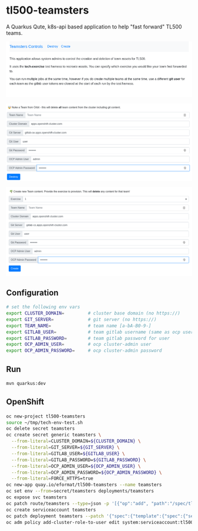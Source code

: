 # tl500-teamsters

A Quarkus Qute, k8s-api based application to help "fast forward" TL500 teams. 

![images/teamster-intro.png](images/teamster-intro.png)

![images/teamster-nuke.png](images/teamster-nuke.png)

![images/teamster-create.png](images/teamster-create.png)

## Configuration

```bash
# set the following env vars
export CLUSTER_DOMAIN=         # cluster base domain (no https://)
export GIT_SERVER=             # git server (no https://)
export TEAM_NAME=              # team name [a-bA-B0-9-]
export GITLAB_USER=            # team gitlab username (same as ocp username)
export GITLAB_PASSWORD=        # team gitlab password for user
export OCP_ADMIN_USER=         # ocp cluster-admin user
export OCP_ADMIN_PASSWORD=     # ocp cluster-admin password
```

## Run

```bash
mvn quarkus:dev
```

## OpenShift

```bash
oc new-project tl500-teamsters
source ~/tmp/tech-env-test.sh
oc delete secret teamsters
oc create secret generic teamsters \
  --from-literal=CLUSTER_DOMAIN=${CLUSTER_DOMAIN} \
  --from-literal=GIT_SERVER=${GIT_SERVER} \
  --from-literal=GITLAB_USER=${GITLAB_USER} \
  --from-literal=GITLAB_PASSWORD=${GITLAB_PASSWORD} \
  --from-literal=OCP_ADMIN_USER=${OCP_ADMIN_USER} \
  --from-literal=OCP_ADMIN_PASSWORD=${OCP_ADMIN_PASSWORD} \
  --from-literal=FORCE_HTTPS=true
oc new-app quay.io/eformat/tl500-teamsters --name teamsters
oc set env --from=secret/teamsters deployments/teamsters
oc expose svc teamsters
oc patch route/teamsters --type=json -p '[{"op":"add", "path":"/spec/tls", "value":{"termination":"edge","insecureEdgeTerminationPolicy":"Redirect"}}]'
oc create serviceaccount teamsters
oc patch deployment teamsters --patch '{"spec":{"template":{"spec":{"serviceAccountName": "teamsters"}}}}'
oc adm policy add-cluster-role-to-user edit system:serviceaccount:tl500-teamsters:teamsters -n tl500
```
